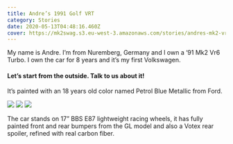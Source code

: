 ```yaml
---
title: Andre’s 1991 Golf VRT
category: Stories
date: 2020-05-13T04:48:16.460Z
cover: https://mk2swag.s3.eu-west-3.amazonaws.com/stories/andres-mk2-vr6-turbo-from-1991-cover.jpg
---
```

My name is Andre. I’m from Nuremberg, Germany and I own a ‘91 Mk2 Vr6 Turbo. I own the car for 8 years and it’s my first Volkswagen.

#### Let’s start from the outside. Talk to us about it!
It’s painted with an 18 years old color named Petrol Blue Metallic from Ford.

![](https://mk2swag.s3.eu-west-3.amazonaws.com/stories/andres-mk2-vr6-turbo-from-1991-exterior-1.jpg)
![](https://mk2swag.s3.eu-west-3.amazonaws.com/stories/andres-mk2-vr6-turbo-from-1991-exterior.jpg)
![](https://mk2swag.s3.eu-west-3.amazonaws.com/stories/andres-mk2-vr6-turbo-from-1991-exterior-detail.jpg)

The car stands on 17” BBS E87 lightweight racing wheels, it has fully painted front and rear bumpers from the GL model and also a Votex rear spoiler, refined with real carbon fiber.

